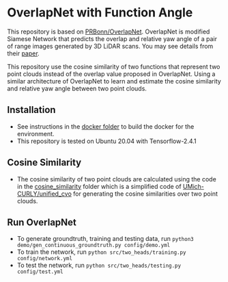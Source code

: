 # OverlapNet with Function Angle

This repository is based on [PRBonn/OverlapNet](https://github.com/PRBonn/OverlapNet). OverlapNet is modified Siamese Network that predicts the overlap and relative yaw angle of a pair of range images generated by 3D LiDAR scans. You may see details from their [paper](https://www.ipb.uni-bonn.de/wp-content/papercite-data/pdf/chen2020rss.pdf).

This repository use the cosine similarity of two functions that represent two point clouds instead of the overlap value proposed in OverlapNet. Using a similar architecture of OverlapNet to learn and estimate the cosine similarity and relative yaw angle between two point clouds.

## Installation
* See instructions in the [docker folder](docker/) to build the docker for the environment.
* This repository is tested on Ubuntu 20.04 with Tensorflow-2.4.1

## Cosine Similarity
* The cosine similarity of two point clouds are calculated using the code in the [cosine_similarity](cosine_similarity/) folder which is a simplified code of [UMich-CURLY/unified_cvo](https://github.com/UMich-CURLY/unified_cvo) for generating the cosine similarities over two point clouds.

## Run OverlapNet
* To generate groundtruth, training and testing data, run `python3 demo/gen_continuous_groundtruth.py config/demo.yml` 
* To train the network, run `python src/two_heads/training.py config/network.yml`
* To test the network, run `python src/two_heads/testing.py config/test.yml`
